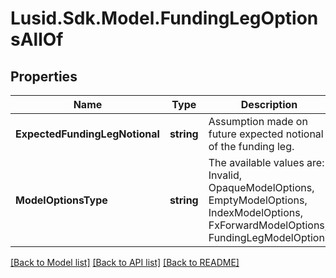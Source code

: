 # Lusid.Sdk.Model.FundingLegOptionsAllOf

## Properties

Name | Type | Description | Notes
------------ | ------------- | ------------- | -------------
**ExpectedFundingLegNotional** | **string** | Assumption made on future expected notional of the funding leg. | 
**ModelOptionsType** | **string** | The available values are: Invalid, OpaqueModelOptions, EmptyModelOptions, IndexModelOptions, FxForwardModelOptions, FundingLegModelOptions | 

[[Back to Model list]](../README.md#documentation-for-models) [[Back to API list]](../README.md#documentation-for-api-endpoints) [[Back to README]](../README.md)

